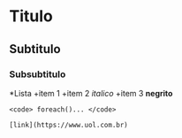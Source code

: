 # Titulo
## Subtitulo
### Subsubtitulo

*Lista
	+item 1
	+item 2 *italico*
	+item 3 **negrito**
	
	<code> foreach()... </code>

	[link](https://www.uol.com.br)